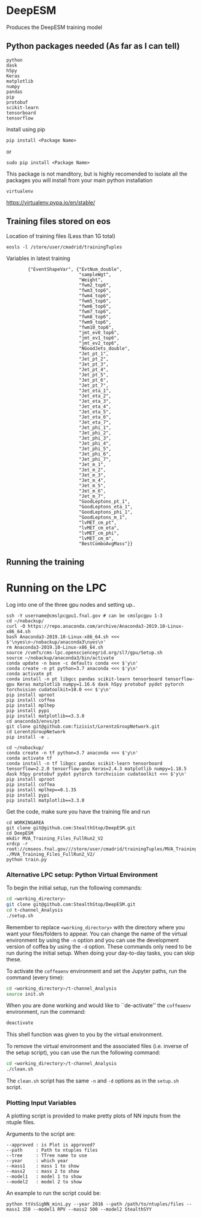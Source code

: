 # DeepESM
Produces the DeepESM training model

## Python packages needed (As far as I can tell)

```
python 
dask   
h5py   
Keras  
matplotlib 
numpy      
pandas     
pip        
protobuf   
scikit-learn
tensorboard 
tensorflow  
```
Install using pip
```
pip install <Package Name>
```
or
```
sudo pip install <Package Name>
```

This package is not manditory, but is highly recomended to isolate all the packages you will install from your main python installation
```
virtualenv
```
https://virtualenv.pypa.io/en/stable/

## Training files stored on eos

Location of training files (Less than 1G total)
```
eosls -l /store/user/cmadrid/trainingTuples
```

Variables in latest training
```
        {"EventShapeVar", {"EvtNum_double",
                           "sampleWgt",
                           "Weight",
                           "fwm2_top6", 
                           "fwm3_top6", 
                           "fwm4_top6", 
                           "fwm5_top6", 
                           "fwm6_top6", 
                           "fwm7_top6", 
                           "fwm8_top6", 
                           "fwm9_top6", 
                           "fwm10_top6", 
                           "jmt_ev0_top6", 
                           "jmt_ev1_top6", 
                           "jmt_ev2_top6",
                           "NGoodJets_double",
                           "Jet_pt_1",
                           "Jet_pt_2",
                           "Jet_pt_3",
                           "Jet_pt_4",
                           "Jet_pt_5",
                           "Jet_pt_6",
                           "Jet_pt_7",
                           "Jet_eta_1",
                           "Jet_eta_2",
                           "Jet_eta_3",
                           "Jet_eta_4",
                           "Jet_eta_5",
                           "Jet_eta_6",
                           "Jet_eta_7",
                           "Jet_phi_1",
                           "Jet_phi_2",
                           "Jet_phi_3",
                           "Jet_phi_4",
                           "Jet_phi_5",
                           "Jet_phi_6",
                           "Jet_phi_7",
                           "Jet_m_1",
                           "Jet_m_2",
                           "Jet_m_3",
                           "Jet_m_4",
                           "Jet_m_5",
                           "Jet_m_6",
                           "Jet_m_7",
                           "GoodLeptons_pt_1",
                           "GoodLeptons_eta_1",
                           "GoodLeptons_phi_1",
                           "GoodLeptons_m_1",
                           "lvMET_cm_pt",
                           "lvMET_cm_eta",
                           "lvMET_cm_phi",
                           "lvMET_cm_m",
                           "BestComboAvgMass"}}
```

## Running the training

# Running on the LPC

Log into one of the three gpu nodes and setting up..

```
ssh -Y username@cmslpcgpu1.fnal.gov # can be cmslpcgpu 1-3
cd ~/nobackup/
curl -O https://repo.anaconda.com/archive/Anaconda3-2019.10-Linux-x86_64.sh
bash Anaconda3-2019.10-Linux-x86_64.sh <<< $'\nyes\n~/nobackup/anaconda3\nyes\n'
rm Anaconda3-2019.10-Linux-x86_64.sh
source /cvmfs/cms-lpc.opensciencegrid.org/sl7/gpu/Setup.sh
source ~/nobackup/anaconda3/bin/activate
conda update -n base -c defaults conda <<< $'y\n'
conda create -n pt python=3.7 anaconda <<< $'y\n'
conda activate pt
conda install -n pt libgcc pandas scikit-learn tensorboard tensorflow-gpu Keras matplotlib numpy=1.16.6 dask h5py protobuf pydot pytorch torchvision cudatoolkit=10.0 <<< $'y\n'
pip install uproot
pip install coffea
pip install mplhep
pip install pypi
pip install matplotlib==3.3.0
cd anaconda3/envs/pt
git clone git@github.com:fizisist/LorentzGroupNetwork.git
cd LorentzGroupNetwork
pip install -e .

cd ~/nobackup/
conda create -n tf python=3.7 anaconda <<< $'y\n'
conda activate tf
conda install -n tf libgcc pandas scikit-learn tensorboard tensorflow=2.2.0 tensorflow-gpu Keras=2.4.3 matplotlib numpy=1.18.5 dask h5py protobuf pydot pytorch torchvision cudatoolkit <<< $'y\n'
pip install uproot
pip install coffea
pip install mplhep==0.1.35
pip install pypi
pip install matplotlib==3.3.0
```

Get the code, make sure you have the training file and run

```
cd WORKINGAREA
git clone git@github.com:StealthStop/DeepESM.git
cd DeepESM
mkdir MVA_Training_Files_FullRun2_V2
xrdcp -r root://cmseos.fnal.gov///store/user/cmadrid/trainingTuples/MVA_Training_Files_FullRun2_V2/ ./MVA_Training_Files_FullRun2_V2/
python train.py
```

### Alternative LPC setup: Python Virtual Environment

To begin the initial setup, run the following commands:
```bash
cd <working_directory>
git clone git@github.com:StealthStop/DeepESM.git
cd t-channel_Analysis
./setup.sh
```
Remember to replace `<working_directory>` with the directory where you want your files/folders to appear. You can change the name of the virtual environment by using the `-n` option and you can use the development version of coffea by using the `-d` option. These commands only need to be run during the initial setup. When doing your day-to-day tasks, you can skip these.

To activate the `coffeaenv` environment and set the Jupyter paths, run the command (every time):
```bash
cd <working_directory>/t-channel_Analysis
source init.sh
```

When you are done working and would like to ``de-activate'' the `coffeaenv` environment, run the command:
```bash
deactivate
```
This shell function was given to you by the virtual environment.

To remove the virtual environment and the associated files (i.e. inverse of the setup script), you can use the run the following command:
```bash
cd <working_directory>/t-channel_Analysis
./clean.sh
```
The `clean.sh` script has the same `-n` and `-d` options as in the `setup.sh` script.

### Plotting Input Variables

A plotting script is provided to make pretty plots of NN inputs from the ntuple files.

Arguments to the script are:

```
--approved : is Plot is approved?
--path     : Path to ntuples files
--tree     : TTree name to use
--year     : which year
--mass1    : mass 1 to show
--mass2    : mass 2 to show
--model1   : model 1 to show
--model2   : model 2 to show
```

An example to run the script could be:

```
python ttVsSigNN_mini.py --year 2016 --path /path/to/ntuples/files --mass1 350 --model1 RPV --mass2 500 --model2 StealthSYY
```
